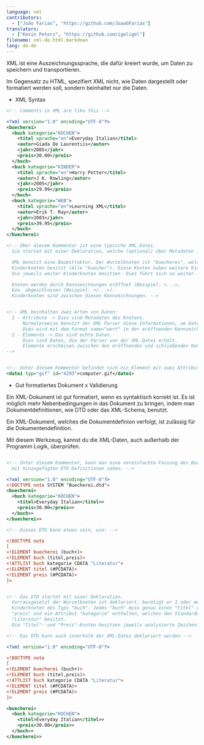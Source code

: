 ```yaml
---
language: xml
contributors:
  - ["João Farias", "https://github.com/JoaoGFarias"]
translators:
  - ["Kevin Peters", "https://github.com/igeligel"]
filename: xml-de.html.markdown
lang: de-de
---
```


XML ist eine Auszeichnungssprache, die dafür kreiert wurde, um Daten zu speichern und transportieren.

Im Gegensatz zu HTML, spezifiert XML nicht, wie Daten dargestellt oder formatiert werden soll, sondern beinhaltet nur die Daten.

* XML Syntax

```xml
<!-- Comments in XML are like this -->

<?xml version="1.0" encoding="UTF-8"?>
<buecherei>
  <buch kategorie="KOCHEN">
    <titel sprache="en">Everyday Italian</titel>
    <autor>Giada De Laurentiis</autor>
    <jahr>2005</jahr>
    <preis>30.00</preis>
  </buch>
  <buch kategorie="KINDER">
    <titel sprache="en">Harry Potter</titel>
    <autor>J K. Rowling</autor>
    <jahr>2005</jahr>
    <preis>29.99</preis>
  </buch>
  <buch kategorie="WEB">
    <titel sprache="en">Learning XML</titel>
    <autor>Erik T. Ray</autor>
    <jahr>2003</jahr>
    <preis>39.95</preis>
  </buch>
</buecherei>

<!-- Über diesem Kommentar ist eine typische XML-Datei.
  Sie startet mit einer Deklaration, welche (optional) über Metadaten informiert.

  XML benutzt eine Baumstruktur. Der Wurzelknoten ist "buecherei", welcher drei
  Kinderknoten besitzt (Alle "buecher"). Diese Knoten haben weitere Kinderknoten, 
  die jeweils weiter Kinderknoten besitzen. Dies führt sich so weiter...

  Knoten werden durch Kennzeichnungen eröffnet (Beispiel: <...>, 
  bzw. abgeschlossen (Beispiel: </...>). 
  Kinderknoten sind zwischen diesen Kennzeichnungen. -->


<!-- XML beinhalten zwei Arten von Daten:
  1 - Attribute -> Dies sind Metadaten des Knotens.
  	  Normalerweise benutzt der XML Parser diese Informationen, um Daten ordentlich zu speichern.
  	  Dies wird mit dem Format name="wert" in der eröffnenden Kennzeichnung festgelegt.
  2 - Elemente -> Das sind echte Daten.
  	  Dies sind Daten, die der Parser von der XML-Datei erhält.
  	  Elemente erscheinen zwischen den eröffnenden und schließenden Kennzeichnungen.
-->


<!-- Unter diesem Kommentar befindet sich ein Element mit zwei Attributen -->
<datei typ="gif" id="4293">computer.gif</datei>

```

* Gut formatiertes Dokument x Validierung

Ein XML-Dokument ist gut formatiert, wenn es syntaktisch korrekt ist.
Es ist möglich mehr Nebenbedingungen in das Dokument zu bringen, indem
man Dokumentdefinitionen, wie DTD oder das XML-Schema, benutzt.

Ein XML-Dokument, welches die Dokumentdefinion verfolgt, ist zulässig für 
die Dokumentendefinition.

Mit diesem Werkzeug, kannst du die XML-Daten, auch außerhalb der Programm 
Logik, überprüfen.

```xml

<!-- Unter diesem Kommentar, kann man eine vereinfachte Fassung des Buechereidokuments
  mit hinzugefügten DTD-Definitionen sehen. -->

<?xml version="1.0" encoding="UTF-8"?>
<!DOCTYPE note SYSTEM "Buecherei.dtd">
<buecherei>
  <buch kategorie="KOCHEN">
    <titel>Everyday Italian</titel>>
    <preis>30.00</preis>>
  </buch>>
</buecherei>>

<!-- Dieses DTD kann etwas sein, wie: -->

<!DOCTYPE note
[
<!ELEMENT buecherei (buch+)>
<!ELEMENT buch (titel,preis)>
<!ATTLIST buch kategorie CDATA "Literatur">
<!ELEMENT titel (#PCDATA)>
<!ELEMENT preis (#PCDATA)>
]>


<!-- Das DTD startet mit einer Deklaration.
  Vorrausgesetzt der Wurzelknoten ist deklariert, benötigt er 1 oder mehr 
  Kinderknoten des Typs "buch". Jedes "buch" muss genau einen "titel" und 
  "preis" und ein Attribut "kategorie" enthalten, welches den Standardwert 
  "Literatur" besitzt.
  Die "Titel"- und "Preis"-Knoten besitzen jeweils analysierte Zeichenfolgen. -->

<!-- Das DTD kann auch innerhalb der XML-Datei deklariert werden.-->

<?xml version="1.0" encoding="UTF-8"?>

<!DOCTYPE note
[
<!ELEMENT buecherei (buch+)>
<!ELEMENT buch (titel,preis)>
<!ATTLIST buch kategorie CDATA "Literatur">
<!ELEMENT titel (#PCDATA)>
<!ELEMENT preis (#PCDATA)>
]>

<buecherei>
  <buch kategorie="KOCHEN">
    <titel>Everyday Italian</titel>>
    <preis>30.00</preis>>
  </buch>>
</buecherei>>
```
